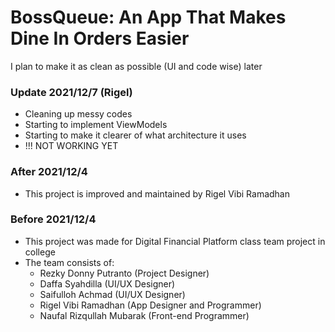 # BossQueue: An App That Makes Dine In Orders Easier

I plan to make it as clean as possible (UI and code wise) later

### Update 2021/12/7 (Rigel)
- Cleaning up messy codes
- Starting to implement ViewModels
- Starting to make it clearer of what architecture it uses
- !!! NOT WORKING YET

### After 2021/12/4
- This project is improved and maintained by Rigel Vibi Ramadhan

### Before 2021/12/4
- This project was made for Digital Financial Platform class team project in college
- The team consists of:
  - Rezky Donny Putranto (Project Designer)
  - Daffa Syahdilla (UI/UX Designer)
  - Saifulloh Achmad (UI/UX Designer)
  - Rigel Vibi Ramadhan (App Designer and Programmer)
  - Naufal Rizqullah Mubarak (Front-end Programmer)
